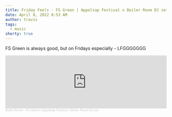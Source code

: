 ```yaml
---
title: Friday Feels - FS Green | Appelsap Festival x Boiler Room DJ set
date: April 8, 2022 8:53 AM
author: travis
tags:
  - music
shorty: true
---
```

FS Green is always good, but on Fridays especially - LFGGGGGGG
<iframe width="100%" height="166" scrolling="no" frameborder="no" allow="autoplay" src="https://w.soundcloud.com/player/?url=https%3A//api.soundcloud.com/tracks/278637837&color=%23ff5500&auto_play=false&hide_related=false&show_comments=true&show_user=true&show_reposts=false&show_teaser=true"></iframe><div style="font-size: 10px; color: #cccccc;line-break: anywhere;word-break: normal;overflow: hidden;white-space: nowrap;text-overflow: ellipsis; font-family: Interstate,Lucida Grande,Lucida Sans Unicode,Lucida Sans,Garuda,Verdana,Tahoma,sans-serif;font-weight: 100;"><a href="https://soundcloud.com/platform" title="Boiler Room" target="_blank" style="color: #cccccc; text-decoration: none;">Boiler Room</a> · <a href="https://soundcloud.com/platform/fs-green" title="FS Green | Appelsap Festival x Boiler Room DJ set" target="_blank" style="color: #cccccc; text-decoration: none;">FS Green | Appelsap Festival x Boiler Room DJ set</a></div>